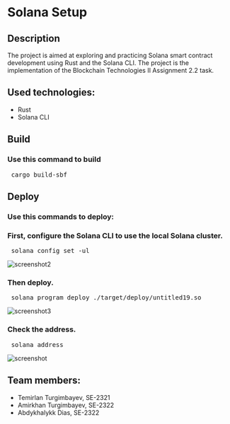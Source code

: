 # Solana Setup
## Description
The project is aimed at exploring and practicing Solana smart contract development using Rust and the Solana CLI. The project is the implementation of the Blockchain Technologies II Assignment 2.2 task.

## Used technologies:
- Rust
- Solana CLI

## Build
### Use this command to build
<pre> cargo build-sbf </pre>

## Deploy
### Use this commands to deploy:
### First, configure the Solana CLI to use the local Solana cluster.
<pre> solana config set -ul </pre>

![screenshot2](https://github.com/user-attachments/assets/de3d8cfe-e049-42f6-9da3-c59ae9d47362)

### Then deploy.
<pre> solana program deploy ./target/deploy/untitled19.so </pre>

![screenshot3](https://github.com/user-attachments/assets/0f12b8e4-d262-4308-b096-aea8331ebebf)

### Check the address.
<pre> solana address </pre>

![screenshot](https://github.com/user-attachments/assets/b1e71868-0b00-4e01-aa87-61133432f79f)

## Team members:
- Temirlan Turgimbayev, SE-2321
- Amirkhan Turgimbayev, SE-2322
- Abdykhalykk Dias, SE-2322

